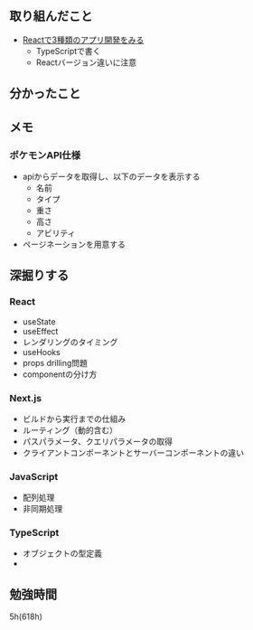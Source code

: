 ## 取り組んだこと
- [Reactで3種類のアプリ開発をみる](https://www.udemy.com/course/react-3project-app-udemy/?couponCode=KEEPLEARNING)
  - TypeScriptで書く
  - Reactバージョン違いに注意

## 分かったこと

## メモ
### ポケモンAPI仕様
-  apiからデータを取得し、以下のデータを表示する
   -  名前
   -  タイプ
   -  重さ
   -  高さ
   -  アビリティ
- ページネーションを用意する

## 深掘りする
### React
- useState
- useEffect
- レンダリングのタイミング
- useHooks
- props drilling問題
- componentの分け方

### Next.js
- ビルドから実行までの仕組み
- ルーティング（動的含む）
- パスパラメータ、クエリパラメータの取得
- クライアントコンポーネントとサーバーコンポーネントの違い

### JavaScript
- 配列処理
- 非同期処理

### TypeScript
- オブジェクトの型定義
- 
## 勉強時間
5h(618h)